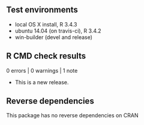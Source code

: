 ## Test environments
* local OS X install, R 3.4.3
* ubuntu 14.04 (on travis-ci), R 3.4.2
* win-builder (devel and release)

## R CMD check results
0 errors | 0 warnings | 1 note

* This is a new release.

## Reverse dependencies
This package has no reverse dependencies on CRAN
